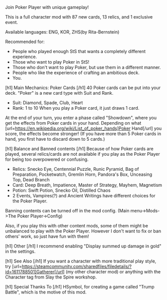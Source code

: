 Join Poker Player with unique gameplay!

This is a full character mod with 87 new cards, 13 relics, and 1 exclusive event.

Available languages: ENG, KOR, ZHS(by Rita-Bernstein)

Recommended for:
- People who played enough StS that wants a completely different experience.
- Those who want to play Poker in StS!
- Those who don't want to play Poker, but use them in a different manner.
- People who like the experience of crafting an ambitious deck.
- You.

[h1] Main Mechanics: Poker Cards [/h1]
40 Poker cards can be put into your deck. "Poker" is a new card type with Suit and Rank.
- Suit: Diamond, Spade, Club, Heart
- Rank: 1 to 10
When you play a Poker card, it just draws 1 card.

At the end of your turn, you enter a phase called "Showdown", where you get the effects from Poker cards in your hand.
Depending on what [url=https://en.wikipedia.org/wiki/List_of_poker_hands]Poker Hand[/url] you score, the effects become stronger!
(If you have more than 5 Poker cards in hand, you first have to discard down to 5 cards.)

[h1] Balance and Banned contents [/h1]
Because of how Poker cards are played, several relics/cards are not available if you play as the Poker Player for being too overpowered or confusing. 
- Relics: Snecko Eye, Centennial Puzzle, Runic Pyramid, Bag of Preparation, Pocketwatch, Gremlin Horn, Pandora's Box, Unceasing Top, Dead Branch
- Card: Deep Breath, Impatience, Master of Strategy, Mayhem, Magnetism
- Potion: Swift Potion, Snecko Oil, Distilled Chaos
- 2 Events, Vampires(?) and Ancient Writings have different choices for the Poker Player.

Banning contents can be turned off in the mod config. (Main menu->Mods->The Poker Player->Config)

Also, if you play this with other content mods, some of them might be unbalanced to play with the Poker Player. However I don't want to fix or ban others' work, so just have fun with them!

[h1] Other [/h1]
I recommend enabling "Display summed up damage in gold" in the settings.

[h1] See Also [/h1]
If you want a character with more traditional play style, try [url=https://steamcommunity.com/sharedfiles/filedetails/?id=1611788501]Gatherer[/url] (my other character mod) or anything with the Character tag from Slay the Spire workshop.

[h1] Special Thanks To [/h1]
HSymbol, for creating a game called "Trump Battle", which is the motive of this mod.
